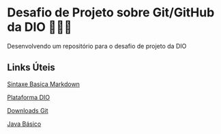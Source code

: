 # Desafio de Projeto sobre Git/GitHub da DIO 👩🏽‍💻
Desenvolvendo um repositório para o desafio de projeto da DIO

## Links Úteis
[Sintaxe Basica Markdown](https://www.markdownguide.org/basic-syntax/)

[Plataforma DIO](https://www.dio.me/sign-in)

[Downloads Git](https://git-scm.com/downloads)

[Java Básico](https://glysns.gitbook.io/java-basico/)

